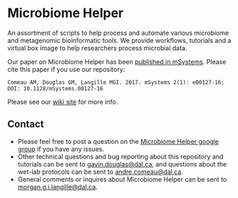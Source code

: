 Microbiome Helper
=================

An assortment of scripts to help process and automate various microbiome and metagenomic bioinformatic tools. We provide workflows, tutorials and a virtual box image to help researchers process microbial data.

Our paper on Microbiome Helper has been [published in mSystems](http://msystems.asm.org/content/2/1/e00127-16). Please cite this paper if you use our repository:  

    Comeau AM, Douglas GM, Langille MGI. 2017. mSystems 2(1): e00127-16; DOI: 10.1128/mSystems.00127-16    
  
Please see our [wiki site](https://github.com/mlangill/microbiome_helper/wiki) for more info.

Contact
-------
* Please feel free to post a question on the [Microbiome Helper google group](https://groups.google.com/forum/#!forum/microbiome-helper) if you have any issues.
* Other technical questions and bug reporting about this repository and tutorials can be sent to gavin.douglas@dal.ca, and questions about the wet-lab protocols can be sent to andre.comeau@dal.ca.
* General comments or inquires about Microbiome Helper can be sent to morgan.g.i.langille@dal.ca.
